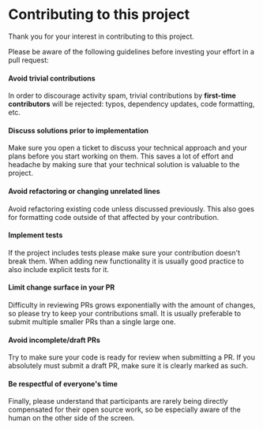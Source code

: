 # Contributing to this project

Thank you for your interest in contributing to this project.

Please be aware of the following guidelines before investing your effort in a pull request:

#### Avoid trivial contributions

In order to discourage activity spam, trivial contributions by **first-time contributors** will be rejected: typos, dependency updates, code formatting, etc.

#### Discuss solutions prior to implementation

Make sure you open a ticket to discuss your technical approach and your plans before you start working on them.  This saves a lot of effort and headache by making sure that your technical solution is valuable to the project.

#### Avoid refactoring or changing unrelated lines

Avoid refactoring existing code unless discussed previously. This also goes for formatting code outside of that affected by your contribution.

#### Implement tests

If the project includes tests please make sure your contribution doesn't break them. When adding new functionality it is usually good practice to also include explicit tests for it.

#### Limit change surface in your PR

Difficulty in reviewing PRs grows exponentially with the amount of changes, so please try to keep your contributions small. It is usually preferable to submit multiple smaller PRs than a single large one.

#### Avoid incomplete/draft PRs

Try to make sure your code is ready for review when submitting a PR. If you absolutely must submit a draft PR, make sure it is clearly marked as such.

#### Be respectful of everyone's time

Finally, please understand that participants are rarely being directly compensated for their open source work, so be especially aware of the human on the other side of the screen.
